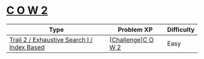 # [C O W 2](https://www.codetree.ai/trails/complete/curated-cards/challenge-c-o-w-2)

|Type|Problem XP|Difficulty|
|---|---|---|
|[Trail 2 / Exhaustive Search I / Index Based](https://www.codetree.ai/trail-info/novice-mid/)|[[Challenge]C O W 2](https://www.codetree.ai/trails/complete/curated-cards/challenge-c-o-w-2/)|Easy|

